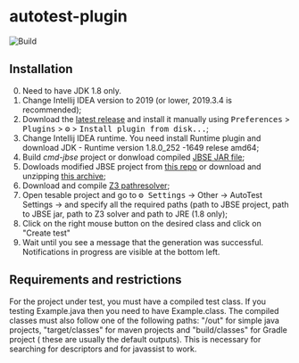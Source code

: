 # autotest-plugin

![Build](https://github.com/JavaUnchained/autotest-plugin/workflows/Build/badge.svg)

<!-- Plugin description -->


<!-- Plugin description end -->

## Installation
  0. Need to have JDK 1.8 only.
  1. Change Intellij IDEA version to 2019 (or lower, 2019.3.4 is recommended);
  2. Download the [latest release](https://github.com/JavaUnchained/autotest-plugin/releases/latest) and install it manually using
  <kbd>Preferences</kbd> > <kbd>Plugins</kbd> > <kbd>⚙️</kbd> > <kbd>Install plugin from disk...</kbd>;
  3. Change Intellij IDEA runtime. You need install Runtime plugin and download JDK - Runtime version 1.8.0_252 -1649 relese amd64;
  4. Build *cmd-jbse* project or donwload compiled [JBSE JAR file](./all-in-one-jar-1.0-SNAPSHOT.jar);
  5. Dowloads modified JBSE project from [this repo](https://github.com/Team-Black/JavaAutoTest) or download and unzipping [this archive](./JBSEhome.rar);
  6. Download and compile [Z3 pathresolver](https://github.com/Z3Prover/z3);
  7. Open tesable project and go to <kbd>⚙️ Settings</kbd> -> Other -> AutoTest Settings -> and specify all the required paths (path to JBSE project, path to JBSE jar, path to Z3 solver and path to JRE (1.8 only);
  8. Click on the right mouse button on the desired class and click on "Create test"
  9. Wait until you see a message that the generation was successful. Notifications in progress are visible at the bottom left.

## Requirements and restrictions
For the project under test, you must have a compiled test class. If you testing Example.java then you need to have Example.class. 
The compiled classes must also follow one of the following paths: "/out" for simple java projects, "target/classes" for maven projects and "build/classes" for Gradle project ( these are usually the default outputs).
This is necessary for searching for descriptors and for javassist to work.

